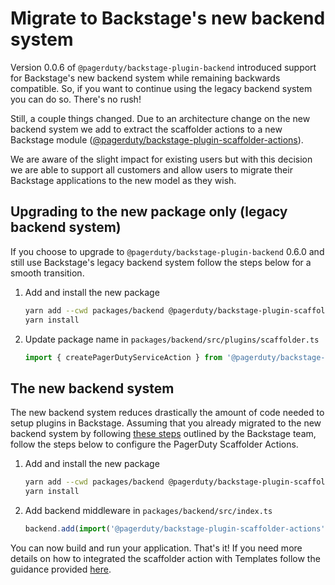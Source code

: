 # Migrate to Backstage's new backend system

Version 0.0.6 of `@pagerduty/backstage-plugin-backend` introduced support for Backstage's new backend system while remaining backwards compatible. So, if you want to continue using the legacy backend system you can do so. There's no rush!

Still, a couple things changed. Due to an architecture change on the new backend system we add to extract the scaffolder actions to a new Backstage module ([@pagerduty/backstage-plugin-scaffolder-actions](https://www.npmjs.com/package/@pagerduty/backstage-plugin-scaffolder-actions)).

We are aware of the slight impact for existing users but with this decision we are able to support all customers and allow users to migrate their Backstage applications to the new model as they wish.

## Upgrading to the new package only (legacy backend system)

If you choose to upgrade to `@pagerduty/backstage-plugin-backend` 0.6.0 and still use Backstage's legacy backend system follow the steps below for a smooth transition.

1. Add and install the new package

    ```bash
    yarn add --cwd packages/backend @pagerduty/backstage-plugin-scaffolder-actions
    yarn install
    ```

2. Update package name in `packages/backend/src/plugins/scaffolder.ts`

    ```typescript
    import { createPagerDutyServiceAction } from '@pagerduty/backstage-plugin-scaffolder-actions';
    ```

## The new backend system

The new backend system reduces drastically the amount of code needed to setup plugins in Backstage. Assuming that you already migrated to the new backend system by following [these steps](https://backstage.io/docs/backend-system/building-backends/migrating/) outlined by the Backstage team, follow the steps below to configure the PagerDuty Scaffolder Actions.

1. Add and install the new package

    ```bash
    yarn add --cwd packages/backend @pagerduty/backstage-plugin-scaffolder-actions
    yarn install
    ```

2. Add backend middleware in `packages/backend/src/index.ts`

    ```typescript
    backend.add(import('@pagerduty/backstage-plugin-scaffolder-actions'));
    ```

You can now build and run your application. That's it! If you need more details on how to integrated the scaffolder action with Templates follow the guidance provided [here](/backstage-plugin-docs/advanced/create-service-software-template/#create-the-software-template).

